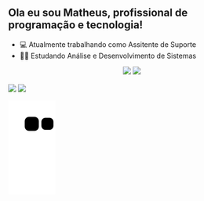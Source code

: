 ## Ola eu sou Matheus, profissional de programação e tecnologia!

- 💻 Atualmente trabalhando como Assitente de Suporte
- 👨‍🎓 Estudando Análise e Desenvolvimento de Sistemas

<div align="center">
  <img height="180em" src="https://github-readme-stats.vercel.app/api?username=MatheusCarva&show_icons=true&theme=tokyonight&include_all_commits=true&count_private=true"/>
  <img height="180em" src="https://github-readme-stats.vercel.app/api/top-langs/?username=MatheusCarva&layout=compact&langs_count=7&theme=cobalt"/>
</div>
<div style="display: inline_block"><br>
</div>
  
<div> 
  <a href = "mailto:theustt91@gmail.com"><img src="https://img.shields.io/badge/-Gmail-%23333?style=for-the-badge&logo=gmail&logoColor=white" target="_blank"></a>
  <a href=https://www.linkedin.com/in/matheus-carvalho-740530156 target="_blank"><img src="https://img.shields.io/badge/-LinkedIn-%230077B5?style=for-the-badge&logo=linkedin&logoColor=white" target="_blank"></a> 
 
  ![Snake animation](https://github.com/rafaballerini/rafaballerini/blob/output/github-contribution-grid-snake.svg)
 
</div>
